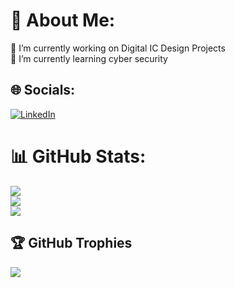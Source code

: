 # 💫 About Me:
🔭 I’m currently working on Digital IC Design Projects<br>🌱 I’m currently learning cyber security


## 🌐 Socials:
[![LinkedIn](https://img.shields.io/badge/LinkedIn-%230077B5.svg?logo=linkedin&logoColor=white)](http://linkedin.com/in/mohamed-atef-abd-el-sattar-a06675278) 
# 📊 GitHub Stats:
![](https://github-readme-stats.vercel.app/api?username=mohamedatef2001&theme=dark&hide_border=false&include_all_commits=false&count_private=true)<br/>
![](https://github-readme-streak-stats.herokuapp.com/?user=mohamedatef2001&theme=dark&hide_border=false)<br/>
![](https://github-readme-stats.vercel.app/api/top-langs/?username=mohamedatef2001&theme=dark&hide_border=false&include_all_commits=false&count_private=true&layout=compact)

## 🏆 GitHub Trophies
![](https://github-profile-trophy.vercel.app/?username=mohamedatef2001&theme=radical&no-frame=false&no-bg=false&margin-w=4)

<!-- Proudly created with GPRM ( https://gprm.itsvg.in ) -->
